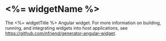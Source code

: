 # <%= widgetName %>
The <%= widgetTitle %> Angular widget.  For more information on building, running, and integrating widgets into host applications, see https://github.com/nfriend/generator-angular-widget.
